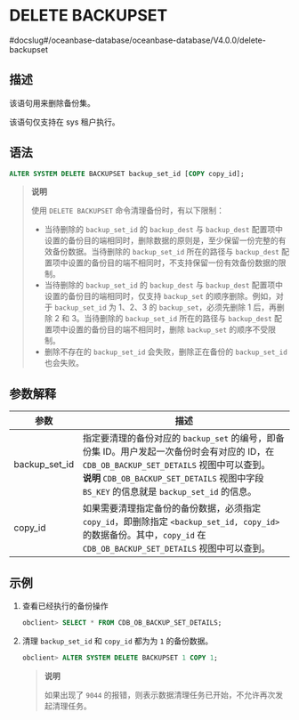 # DELETE BACKUPSET 
#docslug#/oceanbase-database/oceanbase-database/V4.0.0/delete-backupset


## 描述 

该语句用来删除备份集。

该语句仅支持在 sys 租户执行。

## 语法 

```sql
ALTER SYSTEM DELETE BACKUPSET backup_set_id [COPY copy_id];
```

>**说明**
>
>使用 `DELETE BACKUPSET` 命令清理备份时，有以下限制：
>* 当待删除的 `backup_set_id` 的 `backup_dest` 与 `backup_dest` 配置项中设置的备份目的端相同时，删除数据的原则是，至少保留一份完整的有效备份数据。当待删除的 `backup_set_id` 所在的路径与 `backup_dest` 配置项中设置的备份目的端不相同时，不支持保留一份有效备份数据的限制。
>* 当待删除的 `backup_set_id` 的 `backup_dest` 与 `backup_dest` 配置项中设置的备份目的端相同时，仅支持 `backup_set` 的顺序删除。例如，对于 `backup_set_id` 为 1、2、3 的 `backup_set`，必须先删除 1 后，再删除 2 和 3。当待删除的 `backup_set_id` 所在的路径与 `backup_dest` 配置项中设置的备份目的端不相同时，删除 `backup_set` 的顺序不受限制。
>* 删除不存在的 `backup_set_id` 会失败，删除正在备份的 `backup_set_id` 也会失败。


## 参数解释 

|    **参数**   |       **描述**       |
|---------------|----------------------|
| backup_set_id | 指定要清理的备份对应的 `backup_set` 的编号，即备份集 ID。用户发起一次备份时会有对应的 ID，在 `CDB_OB_BACKUP_SET_DETAILS` 视图中可以查到。 <br>**说明**  `CDB_OB_BACKUP_SET_DETAILS` 视图中字段 `BS_KEY` 的信息就是 `backup_set_id` 的信息。 |
| copy_id       | 如果需要清理指定备份的备份数据，必须指定 `copy_id`，即删除指定 `<backup_set_id, copy_id>` 的数据备份。其中，`copy_id` 在 `CDB_OB_BACKUP_SET_DETAILS` 视图中可以查到。                             |



## 示例 

1. 查看已经执行的备份操作

   ```sql
   obclient> SELECT * FROM CDB_OB_BACKUP_SET_DETAILS;
   ``` 

2. 清理 `backup_set_id` 和 `copy_id` 都为为 `1` 的备份数据。

   ```sql
   obclient> ALTER SYSTEM DELETE BACKUPSET 1 COPY 1;
   ```
   
   >**说明**
   >
   >如果出现了 `9044` 的报错，则表示数据清理任务已开始，不允许再次发起清理任务。
